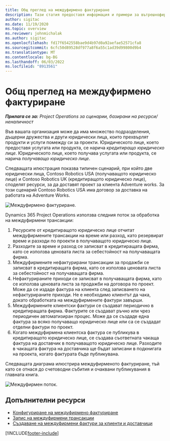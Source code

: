 ```yaml
---
title: Общ преглед на междуфирмено фактуриране
description: Тази статия предоставя информация и примери за вътрешнофирмено фактуриране за проекти.
author: sigitac
ms.date: 11/19/2020
ms.topic: overview
ms.reviewer: johnmichalak
ms.author: sigitac
ms.openlocfilehash: fd17f6542558bae9d4b97d0a92aefae52571cfa8
ms.sourcegitcommit: 6cfc50d89528df977a8f6a55c1ad39d99800d9b4
ms.translationtype: MT
ms.contentlocale: bg-BG
ms.lasthandoff: 06/03/2022
ms.locfileid: "8913561"
---
```

# <a name="intercompany-invoicing-overview"></a>Общ преглед на междуфирмено фактуриране

_**Прилага се за:** Project Operations за сценарии, базирани на ресурси/неналичност_

Във вашата организация може да има множество подразделения, дъщерни дружества и други юридически лица, които прехвърлят продукти и услуги помежду си за проекти. Юридическото лице, което предоставя услугата или продукта, се нарича *кредитиращо юридическо лице*. Юридическото лице, което получава услугата или продукта, се нарича *получаващо юридическо лице*.

Следващата илюстрация показва типичен сценарий, при който две юридически лица, Contoso Robotics USA (получаващото юридическо лице) и Contoso Robotics UK (кредитиращото юридическо лице), споделят ресурси, за да доставят проект за клиента Adventure works. За този сценарий Contoso Robotics USA има договор за доставка на работата на Adventure Works.

![Междуфирмено фактуриране.](./media/IntercompanyScenario.png) 

Dynamics 365 Project Operations използва следния поток за обработка на междуфирмени трансакции:

1. Ресурсите от кредитиращото юридическо лице отчитат междуфирмените трансакции на време или разход, като резервират време и разходи по проекти в получаващото юридическо лице.
2. Разходите за време и разход се записват в кредитиращата фирма, като се използва ценовата листа за себестойност на получаващата фирма.
3. Междуфирмените нефактурирани трансакции за продажби се записват в кредитиращата фирма, като се използва ценовата листа за себестойност на получаващата фирма.
4. Нефактурираните приходи се записват в получаващата фирма, като се използва ценовата листа за продажби на договора по проект. Може да се издаде фактура на клиента след записването на нефактурираните приходи. Не е необходимо клиентът да чака, докато обработката на междуфирмените фактури завърши.
5. Междуфирмените клиентски фактури се създават периодично в кредитиращата фирма. Фактурите се създават ръчно или чрез периодичен автоматизиран процес. Може да се създаде една фактура за всяко получаващо юридическо лице или са се създадат отделни фактури по проект.
6. Когато междуфирмена клиентска фактура се публикува в кредитиращото юридическо лице, се създава съответната чакаща фактура на доставчик в получаващото юридическо лице. Разходите в чакащата фактура на доставчика ще бъдат записани в подкнигата на проекта, когато фактурата бъде публикувана.

Следващата диаграма илюстрира междуфирменото фактуриране, тъй като се отнася до счетоводни събития и очаквани публикувания в главната книга.

![Междуфирмен поток.](./media/IntercompanyFlow.png)

## <a name="additional-resources"></a>Допълнителни ресурси

- [Конфигуриране на междуфирмено фактуриране](configure-intercompany-invoicing.md)
- [Запис на междуфирмени трансакции](create-intercompany-transactions.md)
- [Създаване на междуфирмени фактури за клиенти и доставчици](create-intercompany-customer-vendor-invoices.md)


[!INCLUDE[footer-include](../includes/footer-banner.md)]